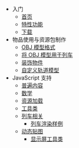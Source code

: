 - 入门
  - [首页](README.md)
  - [特性功能](feature.md)
  - [下载](download.md)
- 物品使用与资源包制作
  - [OBJ 模型格式](objschem.md)
  - [将 OBJ 模型用于列车](trainmodel.md)
  - [装饰物件](eyecandy.md)
  - [自定义轨道模型](railmodel.md)
- JavaScript 支持
  - [普遍内容](js-general.md)
  - [数学](js-math.md)
  - [资源加载](js-resources.md)
  - [工具类](js-util.md)
  - [列车相关](js-train.md)
    - [列车渲染样例](js-example-train.md)
  - [动态贴图](js-dynamic-texture.md)
    - [显示屏工具类](js-display-helper.md)